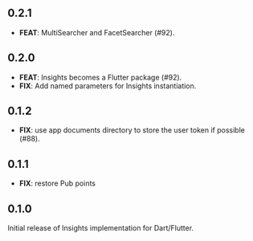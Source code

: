 ## 0.2.1

 - **FEAT**: MultiSearcher and FacetSearcher (#92).

## 0.2.0

 - **FEAT**: Insights becomes a Flutter package (#92).
 - **FIX**: Add named parameters for Insights instantiation.

## 0.1.2

 - **FIX**: use app documents directory to store the user token if possible (#88).

## 0.1.1

 - **FIX**: restore Pub points

## 0.1.0

Initial release of Insights implementation for Dart/Flutter.

